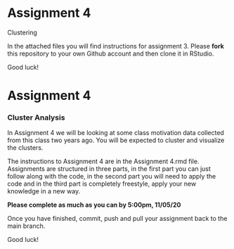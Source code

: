 # Assignment 4
Clustering

In the attached files you will find instructions for assignment 3. Please **fork** this repository to your own Github account and then clone it in RStudio.

Good luck!

# Assignment 4
### Cluster Analysis

In Assignment 4 we will be looking at some class motivation data collected from this class two years ago. You will be expected to cluster and visualize the clusters.

The instructions to Assignment 4 are in the Assignment 4.rmd file. Assignments are structured in three parts, in the first part you can just follow along with the code, in the second part you will need to apply the code and in the third part is completely freestyle, apply your new knowledge in a new way. 

**Please complete as much as you can by 5:00pm, 11/05/20**

Once you have finished, commit, push and pull your assignment back to the main branch.

Good luck!